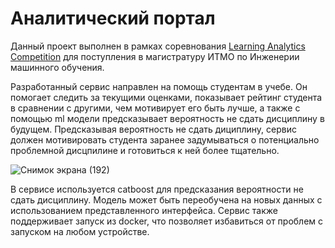# Аналитический портал

Данный проект выполнен в рамках соревнования [Learning Analytics Competition](https://ods.ai/competitions/learning-analytics) для поступления в магистратуру ИТМО по Инженерии машинного обучения. 

Разработанный сервис направлен на помощь студентам в учебе. Он помогает следить за текущими оценками, показывает рейтинг студента в сравнении с другими, чем мотивирует его быть лучше, а также с помощью ml модели предсказывает вероятность не сдать дисциплину в будущем. Предсказывая вероятность не сдать дициплину, сервис должен мотивировать студента заранее задумываться о потенциально проблемной дисцпилине и готовиться к ней более тщательно. 

![Снимок экрана (192)](https://user-images.githubusercontent.com/61317465/178121357-af64f228-afed-45d2-9415-f6bf0ec53f1b.png)

В сервисе используется catboost для предсказания вероятности не сдать дисциплину. Модель может быть переобучена на новых данных с использованием представленного интерфейса. Сервис также поддерживает запуск из docker, что позволяет избавиться от проблем с запуском на любом устройстве. 
